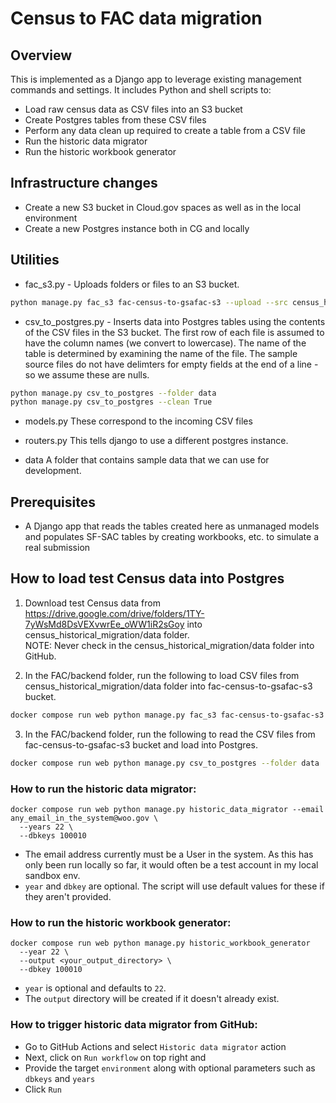 # Census to FAC data migration

## Overview

This is implemented as a Django app to leverage existing management commands and settings. It includes Python and shell scripts to:

* Load raw census data as CSV files into an S3 bucket
* Create Postgres tables from these CSV files
* Perform any data clean up required to create a table from a CSV file
* Run the historic data migrator
* Run the historic workbook generator

## Infrastructure changes

* Create a new S3 bucket in Cloud.gov spaces as well as in the local environment
* Create a new Postgres instance both in CG and locally

## Utilities

* fac_s3.py - Uploads folders or files to an S3 bucket.

```bash
python manage.py fac_s3 fac-census-to-gsafac-s3 --upload --src census_historical_migration/data
```

* csv_to_postgres.py - Inserts data into Postgres tables using the contents of the CSV files in the S3 bucket. The first row of each file is assumed to have the column names (we convert to lowercase). The name of the table is determined by examining the name of the file. The sample source files do not have delimters for empty fields at the end of a line - so we assume these are nulls.

```bash
python manage.py csv_to_postgres --folder data
python manage.py csv_to_postgres --clean True
```

* models.py These correspond to the incoming CSV files
* routers.py This tells django to use a different postgres instance.

* data A folder that contains sample data that we can use for development.

## Prerequisites

* A Django app that reads the tables created here as unmanaged models and populates SF-SAC tables by creating workbooks, etc. to simulate a real submission

## How to load test Census data into Postgres

1.  Download test Census data from https://drive.google.com/drive/folders/1TY-7yWsMd8DsVEXvwrEe_oWW1iR2sGoy into census_historical_migration/data folder.  
NOTE:  Never check in the census_historical_migration/data folder into GitHub.

2.  In the FAC/backend folder, run the following to load CSV files from census_historical_migration/data folder into fac-census-to-gsafac-s3 bucket.
```bash
docker compose run web python manage.py fac_s3 fac-census-to-gsafac-s3 --upload --src census_historical_migration/data
```

3.  In the FAC/backend folder, run the following to read the CSV files from fac-census-to-gsafac-s3 bucket and load into Postgres.
```bash
docker compose run web python manage.py csv_to_postgres --folder data
```

### How to run the historic data migrator:
```
docker compose run web python manage.py historic_data_migrator --email any_email_in_the_system@woo.gov \
  --years 22 \
  --dbkeys 100010
```
- The email address currently must be a User in the system. As this has only been run locally so far, it would often be a test account in my local sandbox env.
- `year` and `dbkey` are optional. The script will use default values for these if they aren't provided.

### How to run the historic workbook generator:
```
docker compose run web python manage.py historic_workbook_generator
  --year 22 \
  --output <your_output_directory> \
  --dbkey 100010
```
- `year` is optional and defaults to `22`.
- The `output` directory will be created if it doesn't already exist.

### How to trigger historic data migrator from GitHub:
- Go to GitHub Actions and select `Historic data migrator` action
- Next, click on `Run workflow` on top right and 
- Provide the target `environment` along with optional parameters such as `dbkeys` and `years`
- Click `Run`
